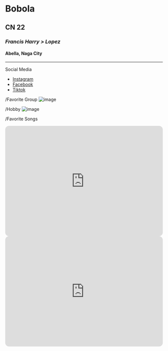 # Bobola
## CN 22
### *Francis Harry > Lopez*
#### Abella, Naga City
---
Social Media
- [Instagram](https://www.instagram.com/)
- [Facebook](https://www.facebook.com/)
- [Tiktok](https://www.tiktok.com/explore)

/Favorite Group
![image](https://github.com/user-attachments/assets/717f692b-9883-4fb5-8219-e74d76b0da2c)

/Hobby
![image](https://github.com/user-attachments/assets/00173e9b-d48c-42b0-be03-daf487a286c0)

/Favorite Songs
<iframe style="border-radius:12px" src="https://open.spotify.com/embed/track/2ZWlPOoWh0626oTaHrnl2a?utm_source=generator" width="100%" height="352" frameBorder="0" allowfullscreen="" allow="autoplay; clipboard-write; encrypted-media; fullscreen; picture-in-picture" loading="lazy"></iframe>
<iframe style="border-radius:12px" src="https://open.spotify.com/embed/track/7DfFc7a6Rwfi3YQMRbDMau?utm_source=generator" width="100%" height="352" frameBorder="0" allowfullscreen="" allow="autoplay; clipboard-write; encrypted-media; fullscreen; picture-in-picture" loading="lazy"></iframe>
